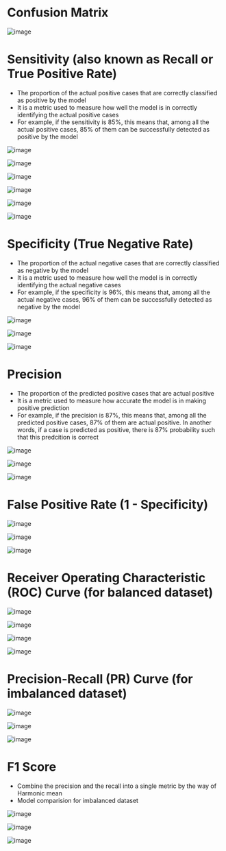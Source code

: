 # Confusion Matrix

![image](https://github.com/yangshiteng/Data-Science-Learning-Path/assets/60442877/046cba68-72a5-4e78-9911-ef58a5d459d0)

# Sensitivity (also known as Recall or True Positive Rate)

* The proportion of the actual positive cases that are correctly classified as positive by the model
* It is a metric used to measure how well the model is in correctly identifying the actual positive cases
* For example, if the sensitivity is 85%, this means that, among all the actual positive cases, 85% of them can be successfully detected as positive by the model

![image](https://github.com/yangshiteng/Data-Science-Learning-Path/assets/60442877/3bd58fb7-1164-488d-bd8a-115561f801bf)

![image](https://github.com/yangshiteng/Data-Science-Learning-Path/assets/60442877/b65466f2-fbc6-4b00-953d-a3efbadefc0c)

![image](https://github.com/yangshiteng/Data-Science-Learning-Path/assets/60442877/43d38e3c-f1dd-46fb-afe3-5aa60f9a5e97)

![image](https://github.com/yangshiteng/Data-Science-Learning-Path/assets/60442877/358fa37b-1196-4eaa-8a10-bd90130d3dac)

![image](https://github.com/yangshiteng/Data-Science-Learning-Path/assets/60442877/2166f913-0ad4-4519-a137-4e8887bc610b)

![image](https://github.com/yangshiteng/Data-Science-Learning-Path/assets/60442877/f5debf69-df39-44e4-abdd-f984a0ca759d)

# Specificity (True Negative Rate)

* The proportion of the actual negative cases that are correctly classified as negative by the model
* It is a metric used to measure how well the model is in correctly identifying the actual negative cases
* For example, if the specificity is 96%, this means that, among all the actual negative cases, 96% of them can be successfully detected as negative by the model

![image](https://github.com/yangshiteng/Data-Science-Learning-Path/assets/60442877/57421d6a-74bb-430c-99c5-0fc73672edcf)

![image](https://github.com/yangshiteng/Data-Science-Learning-Path/assets/60442877/2340c0eb-d990-478d-a53b-796ee76e092b)

![image](https://github.com/yangshiteng/Data-Science-Learning-Path/assets/60442877/0bac6eb9-2c25-45e1-806d-0463a87a2036)

# Precision

* The proportion of the predicted positive cases that are actual positive
* It is a metric used to measure how accurate the model is in making positive prediction
* For example, if the precision is 87%, this means that, among all the predicted positive cases, 87% of them are actual positive. In another words, if a case is predicted as positive, there is 87% probability such that this predcition is correct

![image](https://github.com/yangshiteng/Data-Science-Learning-Path/assets/60442877/f06e806c-d63c-41e2-8fa2-775028e29a57)

![image](https://github.com/yangshiteng/Data-Science-Learning-Path/assets/60442877/03f934a6-4e4c-4068-8fd7-f1b0312b994d)

![image](https://github.com/yangshiteng/Data-Science-Learning-Path/assets/60442877/56542d9a-69d1-4201-b08a-fa8ca1dbb63e)

# False Positive Rate (1 - Specificity)

![image](https://github.com/yangshiteng/Data-Science-Learning-Path/assets/60442877/a18a7661-fef8-47a5-a283-1f909abd8108)

![image](https://github.com/yangshiteng/Data-Science-Learning-Path/assets/60442877/d5047817-e13c-4e6a-a332-f66edbcc824d)

![image](https://github.com/yangshiteng/Data-Science-Learning-Path/assets/60442877/22a3fc81-502d-463d-af97-ea7beb345c55)

# Receiver Operating Characteristic (ROC) Curve (for balanced dataset)

![image](https://github.com/yangshiteng/Data-Science-Learning-Path/assets/60442877/ddc3a801-8d5a-4c2c-be88-086f35561854)

![image](https://github.com/yangshiteng/Data-Science-Learning-Path/assets/60442877/4a1d8c68-caab-4813-96f3-bb8a0a62f166)

![image](https://github.com/yangshiteng/Data-Science-Learning-Path/assets/60442877/3f54e158-4f68-4d8c-a7fc-5e16a342086b)

![image](https://github.com/yangshiteng/Data-Science-Learning-Path/assets/60442877/8efd62df-f59a-40af-b1db-025f8ec32b34)

# Precision-Recall (PR) Curve (for imbalanced dataset)

![image](https://github.com/yangshiteng/Data-Science-Learning-Path/assets/60442877/2add4d21-1e32-4512-a344-18e7f24aae78)

![image](https://github.com/yangshiteng/Data-Science-Learning-Path/assets/60442877/76b980c9-e1e9-479e-968f-f7b37627d3de)

![image](https://github.com/yangshiteng/Data-Science-Learning-Path/assets/60442877/796a1b7f-33f7-4a92-851d-f4ebd73c3508)

# F1 Score 

* Combine the precision and the recall into a single metric by the way of Harmonic mean
* Model comparision for imbalanced dataset

![image](https://github.com/yangshiteng/Data-Science-Learning-Path/assets/60442877/bee9bfa2-20fd-4e09-ad1e-30abf95a8a75)

![image](https://github.com/yangshiteng/Data-Science-Learning-Path/assets/60442877/b26bf2c4-22be-463f-b116-cae996d03e73)

![image](https://github.com/yangshiteng/Data-Science-Learning-Path/assets/60442877/f5eb1453-9dc4-4744-b9d7-9497bde48455)














